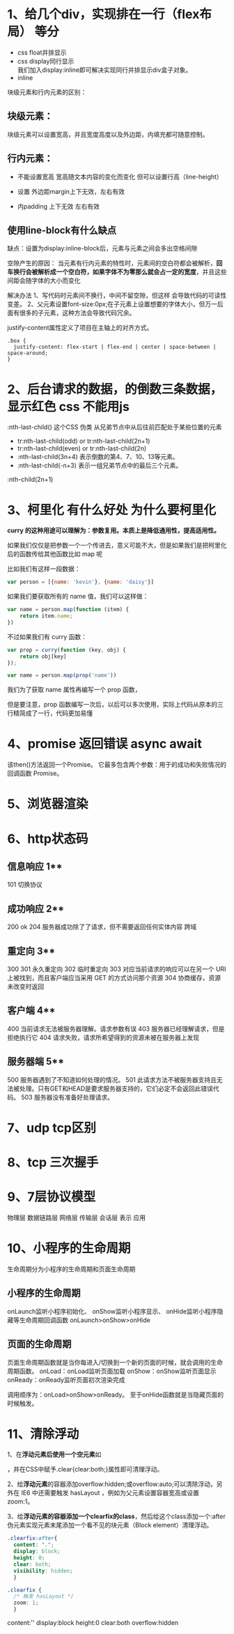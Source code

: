 # 1、给几个div，实现排在一行（flex布局） 等分
- css float并排显示
- css display同行显示  
我们加入display:inline即可解决实现同行并排显示div盒子对象。
- inline

块级元素和行内元素的区别：
## 块级元素：
块级元素可以设置宽高，并且宽度高度以及外边距，内填充都可随意控制。        

## 行内元素：
- 不能设置宽高 宽高随文本内容的变化而变化 但可以设置行高（line-height）

- 设置 外边距margin上下无效，左右有效 
- 内padding 上下无效 左右有效

## 使用line-block有什么缺点
缺点：设置为display:inline-block后，元素与元素之间会多出空格间隙

空隙产生的原因：
当元素有行内元素的特性时，元素间的空白符都会被解析，**回车换行会被解析成一个空白符，如果字体不为零那么就会占一定的宽度**，并且这些间距会随字体的大小而变化

解决办法
1、写代码时元素间不换行，中间不留空隙，但这样 会导致代码的可读性变差。
2、父元素设置font-size:0px;在子元素上设置想要的字体大小，但万一后面有很多的子元素，这种方法会导致代码冗余。

justify-content属性定义了项目在主轴上的对齐方式。
```
.box {
  justify-content: flex-start | flex-end | center | space-between | space-around;
}
```
# 2、后台请求的数据，的倒数三条数据，显示红色  css 不能用js

:nth-last-child() 这个CSS 伪类 从兄弟节点中从后往前匹配处于某些位置的元素
- tr:nth-last-child(odd) or tr:nth-last-child(2n+1)
- tr:nth-last-child(even) or tr:nth-last-child(2n)
- :nth-last-child(3n+4)
表示倒数的第4、7、10、13等元素。
- :nth-last-child(-n+3)
表示一组兄弟节点中的最后三个元素。

:nth-child(2n+1)

# 3、柯里化 有什么好处 为什么要柯里化
**curry 的这种用途可以理解为：参数复用。本质上是降低通用性，提高适用性。**

如果我们仅仅是把参数一个一个传进去，意义可能不大，但是如果我们是把柯里化后的函数传给其他函数比如 map 呢

比如我们有这样一段数据：
```js
var person = [{name: 'kevin'}, {name: 'daisy'}]
```

如果我们要获取所有的 name 值，我们可以这样做：
```js
var name = person.map(function (item) {
    return item.name;
})
```

不过如果我们有 curry 函数：
```js
var prop = curry(function (key, obj) {
    return obj[key]
});

var name = person.map(prop('name'))
```
我们为了获取 name 属性再编写一个 prop 函数，

但是要注意，prop 函数编写一次后，以后可以多次使用，实际上代码从原本的三行精简成了一行，代码更加易懂


# 4、promise 返回错误 async await 
该then()方法返回一个Promise。
它最多包含两个参数：用于的成功和失败情况的回调函数 Promise。

# 5、浏览器渲染

# 6、http状态码
## 信息响应 1**
101 切换协议
## 成功响应 2**
200 ok
204 服务器成功除了了请求，但不需要返回任何实体内容  跨域
## 重定向 3**
300
301 永久重定向
302 临时重定向
303 对应当前请求的响应可以在另一个 URI 上被找到，而且客户端应当采用 GET 的方式访问那个资源
304 协商缓存，资源未改变时返回
## 客户端 4**
400 当前请求无法被服务器理解。请求参数有误
403 服务器已经理解请求，但是拒绝执行它
404 请求失败，请求所希望得到的资源未被在服务器上发现
## 服务器端 5**
500 服务器遇到了不知道如何处理的情况。
501 此请求方法不被服务器支持且无法被处理。只有GET和HEAD是要求服务器支持的，它们必定不会返回此错误代码。
503 服务器没有准备好处理请求。
# 7、udp tcp区别

# 8、tcp 三次握手

# 9、7层协议模型
物理层 数据链路层 网络层  传输层  会话层 表示 应用

# 10、小程序的生命周期
生命周期分为小程序的生命周期和页面生命周期

## 小程序的生命周期
onLaunch监听小程序初始化、
onShow监听小程序显示、
onHide监听小程序隐藏等生命周期回调函数
onLaunch>onShow>onHide

## 页面的生命周期
页面生命周期函数就是当你每进入/切换到一个新的页面的时候，就会调用的生命周期函数。
onLoad：onLoad监听页面加载
onShow：onShow监听页面显示
onReady：onReady监听页面初次渲染完成

调用顺序为：onLoad>onShow>onReady。
至于onHide函数就是当隐藏页面的时候触发。


# 11、清除浮动
1、在**浮动元素后使用一个空元素**如<div class="clear"></div>，并在CSS中赋予.clear{clear:both;}属性即可清理浮动。

2、给**浮动元素**的容器添加overflow:hidden;或overflow:auto;可以清除浮动，另外在 IE6 中还需要触发 hasLayout ，例如为父元素设置容器宽高或设置 zoom:1。

3、给**浮动元素的容器添加一个clearfix的class**，然后给这个class添加一个:after伪元素实现元素末尾添加一个看不见的块元素（Block element）清理浮动。

```css
.clearfix:after{
  content: "."; 
  display: block; 
  height: 0; 
  clear: both; 
  visibility: hidden;  
  }

.clearfix {
  /* 触发 hasLayout */ 
  zoom: 1; 
  }
```

content:''
display:block
height:0
clear:both
overflow:hidden

